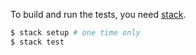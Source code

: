 To build and run the tests, you need [stack](https://docs.haskellstack.org/en/stable/README/).

```sh
$ stack setup # one time only
$ stack test
```
